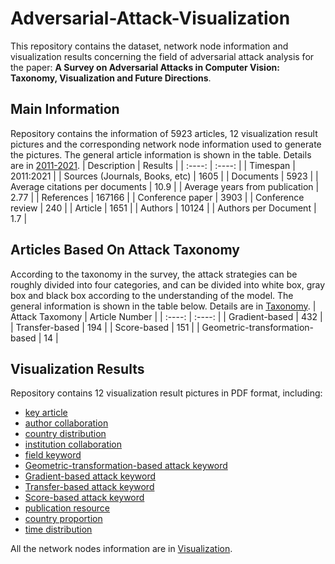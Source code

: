 # Adversarial-Attack-Visualization
This repository contains the dataset, network node information and visualization results concerning the field of adversarial attack analysis for the paper:   __A Survey on Adversarial Attacks in Computer Vision: Taxonomy, Visualization and Future Directions__.

Main Information
-----------------
Repository contains the information of 5923 articles, 12 visualization result pictures and the corresponding network node information used to generate the pictures. The general article information is shown in the table. Details are in [2011-2021](https://github.com/NanyunLengmu/Adversarial-Attack-Visualization/tree/main/Raw%20Data/2011-2021).
|  Description   | Results  |
|  :----:  | :----:  |
| Timespan  | 2011:2021 |
| Sources (Journals, Books, etc)  | 1605 |
|  Documents  | 5923  |
|  Average citations per documents  | 10.9  |
|  Average years from publication  | 2.77  |
|  References  | 167166  |
|  Conference paper  | 3903  |
|  Conference review  | 240  |
|  Article  | 1651  |
|  Authors  | 10124  |
|  Authors per Document  | 1.7  |

Articles Based On Attack Taxonomy
-----------------
According to the taxonomy in the survey, the attack strategies can be roughly divided into four categories, and can be divided into white box, gray box and black box according to the understanding of the model. The general information is shown in the table below. Details are in [Taxonomy](https://github.com/NanyunLengmu/Adversarial-Attack-Visualization/tree/main/Raw%20Data/Taxonomy).
|  Attack Taxomony   | Article Number  |
|  :----:  | :----:  |
|  Gradient-based  | 432  |
| Transfer-based  | 194 |
| Score-based  | 151 |
|  Geometric-transformation-based  | 14  |

Visualization Results
-----------------
Repository contains 12 visualization result pictures in PDF format, including:
* [key article](https://github.com/NanyunLengmu/Adversarial-Attack-Visualization/blob/main/Pics/article.pdf)
* [author collaboration](https://github.com/NanyunLengmu/Adversarial-Attack-Visualization/blob/main/Pics/author.pdf)
* [country distribution](https://github.com/NanyunLengmu/Adversarial-Attack-Visualization/blob/main/Pics/map.pdf)
* [institution collaboration](https://github.com/NanyunLengmu/Adversarial-Attack-Visualization/blob/main/Pics/inst.pdf)
* [field keyword](https://github.com/NanyunLengmu/Adversarial-Attack-Visualization/blob/main/Pics/keyword.pdf)
* [Geometric-transformation-based attack keyword](https://github.com/NanyunLengmu/Adversarial-Attack-Visualization/blob/main/Pics/Ngeo.pdf)
* [Gradient-based attack keyword](https://github.com/NanyunLengmu/Adversarial-Attack-Visualization/blob/main/Pics/Ngradient.pdf)
* [Transfer-based attack keyword](https://github.com/NanyunLengmu/Adversarial-Attack-Visualization/blob/main/Pics/Ntransfer.pdf)
* [Score-based attack keyword](https://github.com/NanyunLengmu/Adversarial-Attack-Visualization/blob/main/Pics/Nscore.pdf)
* [publication resource](https://github.com/NanyunLengmu/Adversarial-Attack-Visualization/blob/main/Pics/Npub.pdf)
* [country proportion](https://github.com/NanyunLengmu/Adversarial-Attack-Visualization/blob/main/Pics/prop.pdf)
* [time distribution](https://github.com/NanyunLengmu/Adversarial-Attack-Visualization/blob/main/Pics/time.pdf)

All the network nodes information are in [Visualization](https://github.com/NanyunLengmu/Adversarial-Attack-Visualization/tree/main/Visualization).
